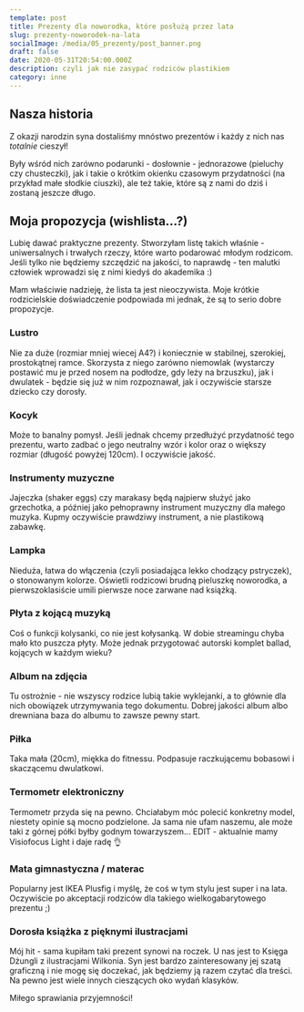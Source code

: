 ```yaml
---
template: post
title: Prezenty dla noworodka, które posłużą przez lata
slug: prezenty-noworodek-na-lata
socialImage: /media/05_prezenty/post_banner.png
draft: false
date: 2020-05-31T20:54:00.000Z
description: czyli jak nie zasypać rodziców plastikiem
category: inne
---
```


## Nasza historia

Z okazji narodzin syna dostaliśmy mnóstwo prezentów i każdy z nich nas *totalnie* cieszył! 

Były wśród nich zarówno podarunki - dosłownie - jednorazowe (pieluchy czy chusteczki), jak i takie o krótkim okienku czasowym przydatności (na przykład małe słodkie ciuszki), ale też takie,  które są z nami do dziś i zostaną jeszcze długo.

## Moja propozycja (wishlista...?)

Lubię dawać praktyczne prezenty. Stworzyłam listę takich właśnie - uniwersalnych i trwałych rzeczy, które warto podarować młodym rodzicom. Jeśli tylko nie będziemy szczędzić na jakości, to naprawdę - ten malutki człowiek wprowadzi się z nimi kiedyś do akademika :)

Mam właściwie nadzieję, że lista ta jest nieoczywista. Moje krótkie rodzicielskie doświadczenie podpowiada mi jednak, że są to serio dobre propozycje.

### Lustro
Nie za duże (rozmiar mniej wiecej A4?) i koniecznie w stabilnej, szerokiej, prostokątnej ramce. Skorzysta z niego zarówno niemowlak (wystarczy postawić mu je przed nosem na podłodze, gdy leży na brzuszku), jak i dwulatek - będzie się już w nim rozpoznawał, jak i oczywiście starsze dziecko czy dorosły. 

### Kocyk
Może to banalny pomysł. Jeśli jednak chcemy przedłużyć przydatność tego prezentu, warto zadbać o jego neutralny wzór i kolor oraz o większy rozmiar (długość powyżej 120cm). I oczywiście jakość.

### Instrumenty muzyczne
Jajeczka (shaker eggs) czy marakasy będą najpierw służyć jako grzechotka, a później jako pełnoprawny instrument muzyczny dla małego muzyka. Kupmy oczywiście prawdziwy instrument, a nie plastikową zabawkę.

### Lampka
Nieduża, łatwa do włączenia (czyli posiadająca lekko chodzący pstryczek), o stonowanym kolorze. Oświetli rodzicowi brudną pieluszkę noworodka, a pierwszoklasiście umili pierwsze noce zarwane nad książką. 

### Płyta z kojącą muzyką
Coś o funkcji kolysanki, co nie jest kołysanką. W dobie streamingu chyba mało kto puszcza płyty. Może jednak przygotować autorski komplet ballad, kojących w każdym wieku?

### Album na zdjęcia
Tu ostrożnie - nie wszyscy rodzice lubią takie wyklejanki, a to głównie dla nich obowiązek utrzymywania tego dokumentu. Dobrej jakości album albo drewniana baza do albumu to zawsze pewny start.

### Piłka
Taka mała (20cm), miękka do fitnessu. Podpasuje raczkującemu bobasowi i skaczącemu dwulatkowi.

### Termometr elektroniczny
Termometr przyda się na pewno.  Chciałabym móc polecić konkretny model, niestety opinie są mocno podzielone. Ja sama nie ufam naszemu, ale może taki z górnej półki byłby godnym towarzyszem... EDIT - aktualnie mamy Visiofocus Light i daje radę 👌

### Mata gimnastyczna / materac
Popularny jest IKEA Plusfig i myślę, że coś w tym stylu jest super i na lata. Oczywiście po akceptacji rodziców dla takiego wielkogabarytowego prezentu ;)

### Dorosła książka z pięknymi ilustracjami
Mój hit - sama kupiłam taki prezent synowi na roczek. U nas jest to Księga Dżungli z ilustracjami Wilkonia. Syn jest bardzo zainteresowany jej szatą graficzną  i nie mogę się doczekać, jak będziemy ją razem czytać dla treści. Na pewno jest wiele innych cieszących oko wydań klasyków.

Miłego sprawiania przyjemności!